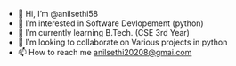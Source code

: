 - 👋 Hi, I’m @anilsethi58
- 👀 I’m interested in Software Devlopement (python)
- 🌱 I’m currently learning  B.Tech. (CSE 3rd Year)
- 💞️ I’m looking to collaborate on Various projects in python
- 📫 How to reach me anilsethi20208@gmai.com

<!---
anilsethi58/anilsethi58 is a ✨ special ✨ repository because its `README.md` (this file) appears on your GitHub profile.
You can click the Preview link to take a look at your changes.
--->
